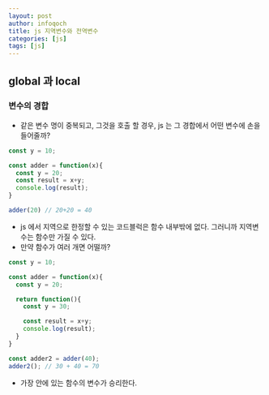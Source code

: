 ```yaml
---
layout: post
author: infoqoch
title: js 지역변수와 전역변수
categories: [js]
tags: [js]
---
```



## global 과 local
### 변수의 경합
- 같은 변수 명이 중복되고, 그것을 호출 할 경우, js 는 그 경합에서 어떤 변수에 손을 들어줄까? 

```js
const y = 10;

const adder = function(x){
  const y = 20;
  const result = x+y;
  console.log(result);
}

adder(20) // 20+20 = 40
```

- js 에서 지역으로 한정할 수 있는 코드블럭은 함수 내부밖에 없다. 그러니까 지역변수는 함수만 가질 수 있다. 
- 만약 함수가 여러 개면 어떨까?

```js
const y = 10;

const adder = function(x){
  const y = 20;

  return function(){
    const y = 30;

    const result = x+y; 
    console.log(result);
  }
}

const adder2 = adder(40);
adder2(); // 30 + 40 = 70
```

- 가장 안에 있는 함수의 변수가 승리한다.

